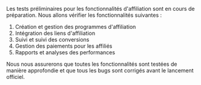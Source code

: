 Les tests préliminaires pour les fonctionnalités d'affiliation sont en cours de préparation. Nous allons vérifier les fonctionnalités suivantes :

1. Création et gestion des programmes d'affiliation
2. Intégration des liens d'affiliation
3. Suivi et suivi des conversions
4. Gestion des paiements pour les affiliés
5. Rapports et analyses des performances

Nous nous assurerons que toutes les fonctionnalités sont testées de manière approfondie et que tous les bugs sont corrigés avant le lancement officiel.